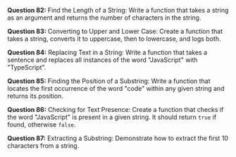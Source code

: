 **Question 82:** Find the Length of a String: Write a function that takes a string as an argument and returns the number of characters in the string.

**Question 83:** Converting to Upper and Lower Case: Create a function that takes a string, converts it to uppercase, then to lowercase, and logs both.

**Question 84:** Replacing Text in a String: Write a function that takes a sentence and replaces all instances of the word "JavaScript" with "TypeScript".

**Question 85:** Finding the Position of a Substring: Write a function that locates the first occurrence of the word "code" within any given string and returns its position.

**Question 86:** Checking for Text Presence: Create a function that checks if the word "JavaScript" is present in a given string. It should return `true` if found, otherwise `false`.

**Question 87:** Extracting a Substring: Demonstrate how to extract the first 10 characters from a string.